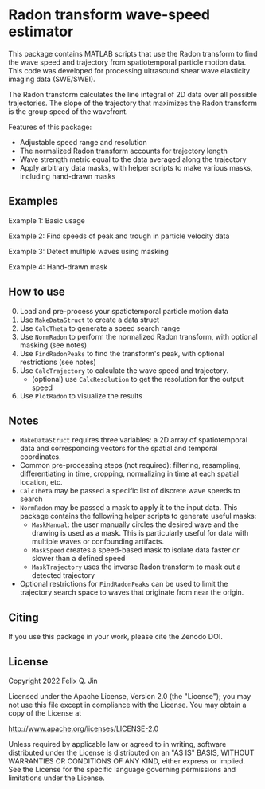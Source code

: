 # Radon transform wave-speed estimator
This package contains MATLAB scripts that use the Radon transform to find the wave speed and trajectory from spatiotemporal particle motion data.
This code was developed for processing ultrasound shear wave elasticity imaging data (SWE/SWEI).

The Radon transform calculates the line integral of 2D data over all possible trajectories.
The slope of the trajectory that maximizes the Radon transform is the group speed of the wavefront.

Features of this package:
* Adjustable speed range and resolution
* The normalized Radon transform accounts for trajectory length
* Wave strength metric equal to the data averaged along the trajectory
* Apply arbitrary data masks, with helper scripts to make various masks, including hand-drawn masks


## Examples
Example 1: Basic usage

Example 2: Find speeds of peak and trough in particle velocity data

Example 3: Detect multiple waves using masking

Example 4: Hand-drawn mask


## How to use
0. Load and pre-process your spatiotemporal particle motion data
1. Use `MakeDataStruct` to create a data struct 
2. Use `CalcTheta` to generate a speed search range 
3. Use `NormRadon` to perform the normalized Radon transform, with optional masking (see notes) 
4. Use `FindRadonPeaks` to find the transform's peak, with optional restrictions (see notes)
5. Use `CalcTrajectory` to calculate the wave speed and trajectory.
   * (optional) use `CalcResolution` to get the resolution for the output speed
6. Use `PlotRadon` to visualize the results


## Notes
* `MakeDataStruct` requires three variables: a 2D array of spatiotemporal data and corresponding vectors for the spatial and temporal coordinates.
* Common pre-processing steps (not required): filtering, resampling, differentiating in time, cropping, normalizing in time at each spatial location, etc.
* `CalcTheta` may be passed a specific list of discrete wave speeds to search
* `NormRadon` may be passed a mask to apply it to the input data. This package contains the following helper scripts to generate useful masks:
  * `MaskManual`: the user manually circles the desired wave and the drawing is used as a mask. This is particularly useful for data with multiple waves or confounding artifacts.
  * `MaskSpeed` creates a speed-based mask to isolate data faster or slower than a defined speed
  * `MaskTrajectory` uses the inverse Radon transform to mask out a detected trajectory
* Optional restrictions for `FindRadonPeaks` can be used to limit the trajectory search space to waves that originate from near the origin.


## Citing
If you use this package in your work, please cite the Zenodo DOI.


## License
Copyright 2022 Felix Q. Jin

Licensed under the Apache License, Version 2.0 (the "License");
you may not use this file except in compliance with the License.
You may obtain a copy of the License at

   http://www.apache.org/licenses/LICENSE-2.0

Unless required by applicable law or agreed to in writing, software
distributed under the License is distributed on an "AS IS" BASIS,
WITHOUT WARRANTIES OR CONDITIONS OF ANY KIND, either express or implied.
See the License for the specific language governing permissions and
limitations under the License.